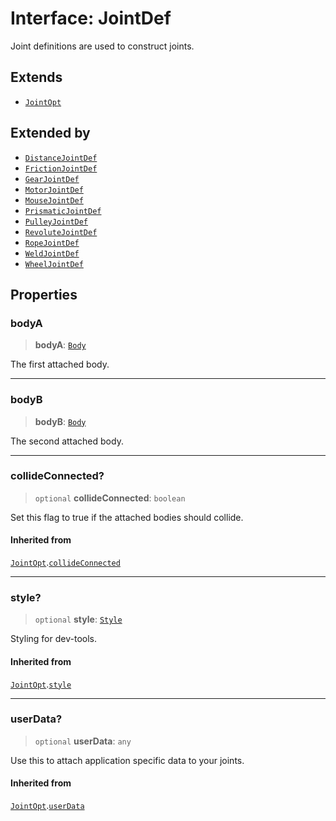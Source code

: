 # Interface: JointDef

Joint definitions are used to construct joints.

## Extends

- [`JointOpt`](JointOpt)

## Extended by

- [`DistanceJointDef`](DistanceJointDef)
- [`FrictionJointDef`](FrictionJointDef)
- [`GearJointDef`](GearJointDef)
- [`MotorJointDef`](MotorJointDef)
- [`MouseJointDef`](MouseJointDef)
- [`PrismaticJointDef`](PrismaticJointDef)
- [`PulleyJointDef`](PulleyJointDef)
- [`RevoluteJointDef`](RevoluteJointDef)
- [`RopeJointDef`](RopeJointDef)
- [`WeldJointDef`](WeldJointDef)
- [`WheelJointDef`](WheelJointDef)

## Properties

### bodyA

> **bodyA**: [`Body`](../classes/Body)

The first attached body.

***

### bodyB

> **bodyB**: [`Body`](../classes/Body)

The second attached body.

***

### collideConnected?

> `optional` **collideConnected**: `boolean`

Set this flag to true if the attached bodies
should collide.

#### Inherited from

[`JointOpt`](JointOpt).[`collideConnected`](JointOpt#collideconnected)

***

### style?

> `optional` **style**: [`Style`](Style)

Styling for dev-tools.

#### Inherited from

[`JointOpt`](JointOpt).[`style`](JointOpt#style)

***

### userData?

> `optional` **userData**: `any`

Use this to attach application specific data to your joints.

#### Inherited from

[`JointOpt`](JointOpt).[`userData`](JointOpt#userdata)
